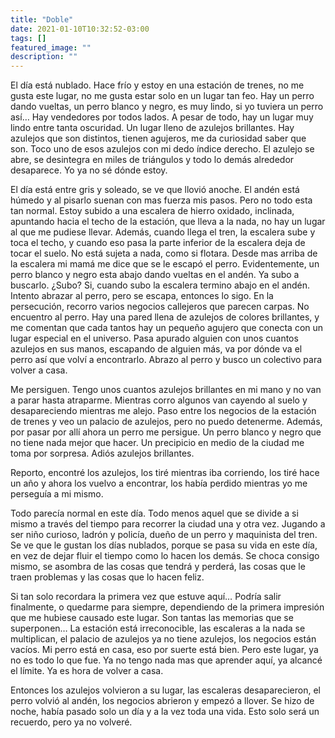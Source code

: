 ```yaml
---
title: "Doble"
date: 2021-01-10T10:32:52-03:00
tags: []
featured_image: ""
description: ""
---
```

El día está nublado. Hace frío y estoy en una estación de trenes, no me gusta este lugar, no me gusta estar solo en un lugar tan feo. Hay un perro dando vueltas, un perro blanco y negro, es muy lindo, si yo tuviera un perro así… Hay vendedores por todos lados. A pesar de todo, hay un lugar muy lindo entre tanta oscuridad. Un lugar lleno de azulejos brillantes. Hay azulejos que son distintos, tienen agujeros, me da curiosidad saber que son. Toco uno de esos azulejos con mi dedo índice derecho. El azulejo se abre, se desintegra en miles de triángulos y todo lo demás alrededor desaparece. Yo ya no sé dónde estoy.

El día está entre gris y soleado, se ve que llovió anoche. El andén está húmedo y al pisarlo suenan con mas fuerza mis pasos. Pero no todo esta tan normal. Estoy subido a una escalera de hierro oxidado, inclinada, apuntando hacia el techo de la estación, que lleva a la nada, no hay un lugar al que me pudiese llevar. Además, cuando llega el tren, la escalera sube y toca el techo, y cuando eso pasa la parte inferior de la escalera deja de tocar el suelo. No está sujeta a nada, como si flotara. Desde mas arriba de la escalera mi mamá me dice que se le escapó el perro. Evidentemente, un perro blanco y negro esta abajo dando vueltas en el andén. Ya subo a buscarlo. ¿Subo? Si, cuando subo la escalera termino abajo en el andén. Intento abrazar al perro, pero se escapa, entonces lo sigo. En la persecución, recorro varios negocios callejeros que parecen carpas. No encuentro al perro. Hay una pared llena de azulejos de colores brillantes, y me comentan que cada tantos hay un pequeño agujero que conecta con un lugar especial en el universo. Pasa apurado alguien con unos cuantos azulejos en sus manos, escapando de alguien más, va por dónde va el perro así que volví a encontrarlo. Abrazo al perro y busco un colectivo para volver a casa.

Me persiguen. Tengo unos cuantos azulejos brillantes en mi mano y no van a parar hasta atraparme. Mientras corro algunos van cayendo al suelo y desapareciendo mientras me alejo. Paso entre los negocios de la estación de trenes y veo un palacio de azulejos, pero no puedo detenerme. Además, por pasar por allí ahora un perro me persigue. Un perro blanco y negro que no tiene nada mejor que hacer. Un precipicio en medio de la ciudad me toma por sorpresa. Adiós azulejos brillantes.

Reporto, encontré los azulejos, los tiré mientras iba corriendo, los tiré hace un año y ahora los vuelvo a encontrar, los había perdido mientras yo me perseguía a mi mismo.

Todo parecía normal en este día. Todo menos aquel que se divide a si mismo a través del tiempo para recorrer la ciudad una y otra vez. Jugando a ser niño curioso, ladrón y policía, dueño de un perro y maquinista del tren. Se ve que le gustan los días nublados, porque se pasa su vida en este día, en vez de dejar fluir el tiempo como lo hacen los demás. Se choca consigo mismo, se asombra de las cosas que tendrá y perderá, las cosas que le traen problemas y las cosas que lo hacen feliz.

Si tan solo recordara la primera vez que estuve aquí… Podría salir finalmente, o quedarme para siempre, dependiendo de la primera impresión que me hubiese causado este lugar. Son tantas las memorias que se superponen… La estación está irreconocible, las escaleras a la nada se multiplican, el palacio de azulejos ya no tiene azulejos, los negocios están vacíos. Mi perro está en casa, eso por suerte está bien. Pero este lugar, ya no es todo lo que fue. Ya no tengo nada mas que aprender aquí, ya alcancé el límite. Ya es hora de volver a casa.

Entonces los azulejos volvieron a su lugar, las escaleras desaparecieron, el perro volvió al andén, los negocios abrieron y empezó a llover. Se hizo de noche, había pasado solo un día y a la vez toda una vida. Esto solo será un recuerdo, pero ya no volveré.